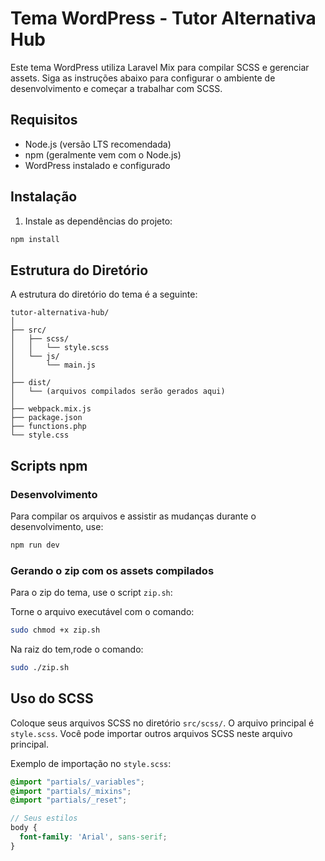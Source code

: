 # Tema WordPress - Tutor Alternativa Hub

Este tema WordPress utiliza Laravel Mix para compilar SCSS e gerenciar assets. Siga as instruções abaixo para configurar o ambiente de desenvolvimento e começar a trabalhar com SCSS.

## Requisitos

- Node.js (versão LTS recomendada)
- npm (geralmente vem com o Node.js)
- WordPress instalado e configurado

## Instalação

1. Instale as dependências do projeto:

```bash
npm install
```

## Estrutura do Diretório

A estrutura do diretório do tema é a seguinte:

```
tutor-alternativa-hub/
│
├── src/
│   ├── scss/
│   │   └── style.scss
│   └── js/
│       └── main.js
│
├── dist/
│   └── (arquivos compilados serão gerados aqui)
│
├── webpack.mix.js
├── package.json
├── functions.php
└── style.css
```

## Scripts npm

### Desenvolvimento

Para compilar os arquivos e assistir as mudanças durante o desenvolvimento, use:

```bash
npm run dev
```

### Gerando o zip com os assets compilados

Para o zip do tema, use o script `zip.sh`:

Torne o arquivo executável com o comando:

```bash
sudo chmod +x zip.sh
```

Na raiz do tem,rode o comando:

```bash
sudo ./zip.sh
```

## Uso do SCSS

Coloque seus arquivos SCSS no diretório `src/scss/`. O arquivo principal é `style.scss`. Você pode importar outros arquivos SCSS neste arquivo principal.

Exemplo de importação no `style.scss`:

```scss
@import "partials/_variables";
@import "partials/_mixins";
@import "partials/_reset";

// Seus estilos
body {
  font-family: 'Arial', sans-serif;
}
```
